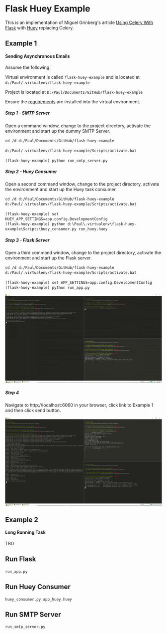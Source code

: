 
# Flask Huey Example 

This is an implementation of Miguel Grinberg's article [Using Celery With Flask](https://blog.miguelgrinberg.com/post/using-celery-with-flask) with [Huey](https://huey.readthedocs.io/en/latest/index.html) replacing Celery.

## Example 1
#### Sending Asynchronous Emails

Assume the following:

Virtual environment is called `flask-huey-example` and is located at `d:/Paul/.virtualenv/flask-huey-example`

Project is located at `D:/Paul/Documents/GitHub/flask-huey-example`

Ensure the [requirements](requirements.txt) are installed into the virtual environment.

##### Step 1 - SMTP Server

Open a command window, change to the project directory, activate the environment and start up the dummy SMTP Server.

```console
cd /d d:/Paul/Documents/GitHub/flask-huey-example

d:/Paul/.virtualenv/flask-huey-example/Scripts/activate.bat

(flask-huey-example) python run_smtp_server.py
```

##### Step 2 - Huey Consumer

Open a second command window, change to the project directory, activate the environment and start up the Huey task consumer.

```console
cd /d d:/Paul/Documents/GitHub/flask-huey-example
d:/Paul/.virtualenv/flask-huey-example/Scripts/activate.bat

(flask-huey-example) set HUEY_APP_SETTINGS=app.config.DevelopmentConfig
(flask-huey-example) python d:\Paul\.virtualenv\flask-huey-example\Scripts\huey_consumer.py run_huey.huey
```

##### Step 3 - Flask Server

Open a third command window, change to the project directory, activate the environment and start up the Flask server.

```console
cd /d d:/Paul/Documents/GitHub/flask-huey-example
d:/Paul/.virtualenv/flask-huey-example/Scripts/activate.bat

(flask-huey-example) set APP_SETTINGS=app.config.DevelopmentConfig
(flask-huey-example) python run_app.py
```

![Python Apps Running](docs/images/image-1.jpg)

##### Step 4

Navigate to http://localhost:6060 in your browser, click link to Example 1 and then click send button.

![Huey receiving async email task command from Flask](docs/images/image-2.jpg)


## Example 2
#### Long Running Task

TBD


## Run Flask
```run_app.py```

## Run Huey Consumer

```huey_consumer.py app_huey.huey```

## Run SMTP Server
```run_smtp_server.py```

